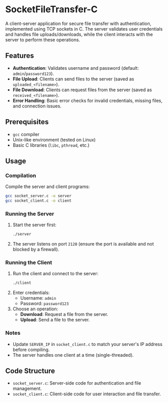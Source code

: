 # SocketFileTransfer-C

A client-server application for secure file transfer with authentication, implemented using TCP sockets in C. The server validates user credentials and handles file uploads/downloads, while the client interacts with the server to perform these operations.

## Features

- **Authentication**: Validates username and password (default: `admin`/`password123`).
- **File Upload**: Clients can send files to the server (saved as `uploaded_<filename>`).
- **File Download**: Clients can request files from the server (saved as `received_<filename>`).
- **Error Handling**: Basic error checks for invalid credentials, missing files, and connection issues.

## Prerequisites

- `gcc` compiler
- Unix-like environment (tested on Linux)
- Basic C libraries (`libc`, `pthread`, etc.)

## Usage

### Compilation

Compile the server and client programs:

```bash
gcc socket_server.c -o server
gcc socket_client.c -o client
```

### Running the Server

1. Start the server first:
   ```bash
   ./server
   ```
2. The server listens on port `2120` (ensure the port is available and not blocked by a firewall).

### Running the Client

1. Run the client and connect to the server:
   ```bash
   ./client
   ```
2. Enter credentials:
   - Username: `admin`
   - Password: `password123`
3. Choose an operation:
   - **Download**: Request a file from the server.
   - **Upload**: Send a file to the server.

### Notes

- Update `SERVER_IP` in `socket_client.c` to match your server's IP address before compiling.
- The server handles one client at a time (single-threaded).

## Code Structure

- `socket_server.c`: Server-side code for authentication and file management.
- `socket_client.c`: Client-side code for user interaction and file transfer.

